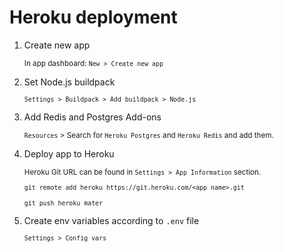 # Heroku deployment

1. Create new app

   <small>In app dashboard: `New > Create new app`</small>

2. Set Node.js buildpack

   <small>`Settings > Buildpack > Add buildpack > Node.js`</small>

3. Add Redis and Postgres Add-ons

   <small>`Resources` > Search for `Heroku Postgres` and `Heroku Redis` and add them.</small>

4. Deploy app to Heroku

   <small>

   Heroku Git URL can be found in `Settings > App Information` section.

   `git remote add heroku https://git.heroku.com/<app name>.git`

   `git push heroku mater`
   </small>

5. Create env variables according to `.env` file

   <small>

   `Settings > Config vars`

   </small>

